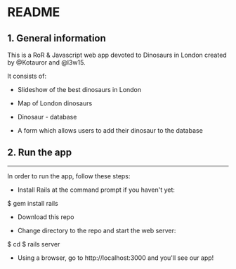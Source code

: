 # README

## 1. General information

This is a RoR & Javascript web app devoted to Dinosaurs in London created by @Kotauror and @l3w15.

It consists of:

* Slideshow of the best dinosaurs in London

* Map of London dinosaurs

* Dinosaur - database

* A form which allows users to add their dinosaur to the database

## 2. Run the app
__________________________________
In order to run the app, follow these steps:

* Install Rails at the command prompt if you haven't yet:

 $ gem install rails

* Download this repo

* Change directory to the repo and start the web server:

 $ cd <repo>
 $ rails server

* Using a browser, go to http://localhost:3000 and you'll see our app!
